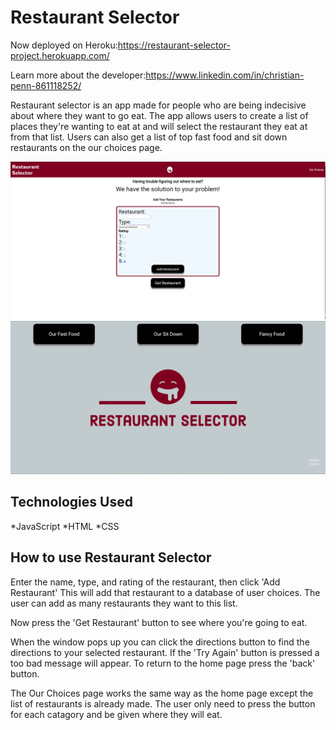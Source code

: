 # Restaurant Selector
Now deployed on Heroku:https://restaurant-selector-project.herokuapp.com/

Learn more about the developer:https://www.linkedin.com/in/christian-penn-861118252/

Restaurant selector is an app made for people who are being indecisive about where they want to go eat. The app allows users to create a list of places they're wanting to eat at and will select the restaurant they eat at from that list. Users can also get a list of top fast food and sit down restaurants on the our choices page.

![Restaurant Selector Homepage](/pics/homepage.png)
![Our Choices Page](/pics/ourchoices.png)

## Technologies Used
*JavaScript
*HTML
*CSS

## How to use Restaurant Selector
Enter the name, type, and rating of the restaurant, then click 'Add Restaurant'
This will add that restaurant to a database of user choices. The user can add as many restaurants they want to this list.

Now press the 'Get Restaurant' button to see where you're going to eat.

When the window pops up you can click the directions button to find the directions to your selected restaurant. If the 'Try Again' button is pressed a too bad message will appear. To return to the home page press the 'back' button.

The Our Choices page works the same way as the home page except the list of restaurants is already made. The user only need to press the button for each catagory and be given where they will eat.